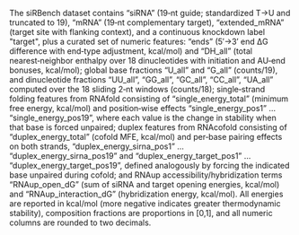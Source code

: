 The siRBench dataset contains “siRNA” (19‑nt guide; standardized T→U and truncated to 19), “mRNA” (19‑nt complementary target), “extended_mRNA” (target site with flanking context), and a continuous knockdown label "target", plus a curated set of numeric features: “ends” (5′→3′ end ΔG difference with end‑type adjustment, kcal/mol) and “DH_all” (total nearest‑neighbor enthalpy over 18 dinucleotides with initiation and AU‑end bonuses, kcal/mol); global base fractions “U_all” and “G_all” (counts/19), and dinucleotide fractions “UU_all”, “GG_all”, “GC_all”, “CC_all”, “UA_all” computed over the 18 sliding 2‑nt windows (counts/18); single‑strand folding features from RNAfold consisting of “single_energy_total” (minimum free energy, kcal/mol) and position‑wise effects “single_energy_pos1” … “single_energy_pos19”, where each value is the change in stability when that base is forced unpaired; duplex features from RNAcofold consisting of “duplex_energy_total” (cofold MFE, kcal/mol) and per‑base pairing effects on both strands, “duplex_energy_sirna_pos1” … “duplex_energy_sirna_pos19” and “duplex_energy_target_pos1” … “duplex_energy_target_pos19”, defined analogously by forcing the indicated base unpaired during cofold; and RNAup accessibility/hybridization terms “RNAup_open_dG” (sum of siRNA and target opening energies, kcal/mol) and “RNAup_interaction_dG” (hybridization energy, kcal/mol). All energies are reported in kcal/mol (more negative indicates greater thermodynamic stability), composition fractions are proportions in [0,1], and all numeric columns are rounded to two decimals.